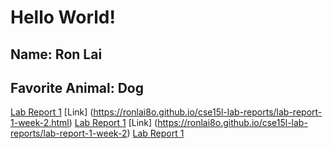 # Hello World!
## Name: Ron Lai
## Favorite Animal: Dog
[Lab Report 1](lab-report-1-week-2.html)
[Link] (https://ronlai8o.github.io/cse15l-lab-reports/lab-report-1-week-2.html) 
[Lab Report 1](https://ronlai8o.github.io/cse15l-lab-reports/lab-report-1-week-2.html)
[Link] (https://ronlai8o.github.io/cse15l-lab-reports/lab-report-1-week-2) 
[Lab Report 1](https://ronlai8o.github.io/cse15l-lab-reports/lab-report-1-week-2)
